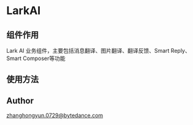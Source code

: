 # LarkAI

## 组件作用
Lark AI 业务组件，主要包括消息翻译、图片翻译、翻译反馈、Smart Reply、Smart Composer等功能

## 使用方法

## Author
zhanghongyun.0729@bytedance.com
